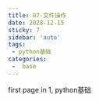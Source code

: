 ```yaml
---
title: 07-文件操作
date: 2028-12-15
sticky: 7
sidebar: 'auto'
tags:
 - python基础
categories:
 -  base
---
```


first page in 1, python基础
